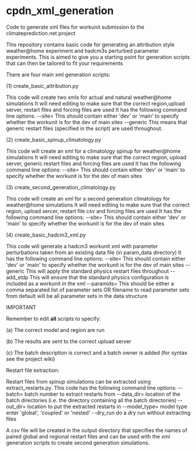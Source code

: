 # cpdn_xml_generation
Code to generate xml files for workunit submission to the climateprediction.net project


This repository contains basic code for generating an attribution style weather@home experiment and hadcm3s perturbed parameter experiments.
This is aimed to give you a starting point for generation scripts that can then be tailored to fit your requirements

There are four main xml generation scripts:

(1) create_basic_attribution.py

This code will create two xmls for actual and natural weather@home simulations
It will need editing to make sure that the correct region,upload server, restart files and forcing files are used
It has the following command line options:
--site=  This should contain either 'dev' or 'main' to specify whether the workunit is for the dev of main sites
--generic This means that generic restart files (specified in the script) are used throughout.

(2) create_basic_spinup_climatology.py

This code will create an xml for a climatology spinup for weather@home simulations
It will need editing to make sure that the correct region, upload server, generic restart files and forcing files are used
It has the following command line options:
--site=  This should contain either 'dev' or 'main' to specify whether the workunit is for the dev of main sites

(3) create_second_generation_climatology.py 

This code will create an xml for a second generation climatology for weather@home simulations
It will need editing to make sure that the correct region, upload sercer, restart file csv and forcing files are used
It has the following command line options:
--site=  This should contain either 'dev' or 'main' to specify whether the workunit is for the dev of main sites

(4) create_basic_hadcm3_xml.py

This code will generate a hadcm3 workunit xml with parameter perturbations taken from an existing data file (in param_data directory)
It has the following command line options:
--site= This should contain either 'dev' or 'main' to specify whether the workunit is for the dev of main sites
--generic This will apply the standard physics restart files throughout
--add_stdp This will ensure that the standard physics configuration is included as a workunit in the xml
--paramids= This should be either a comma separated list of parameter sets OR filename to read parameter sets from default will be all parameter sets in the data structure


IMPORTANT

Remember to edit **all** scripts to specify:

(a) The correct model and region are run

(b) The results are sent to the correct upload server

(c) The batch description is correct and a batch owner is added (for syntax see the project wiki)


Restart file extraction:

Restart files from spinup simulations can be extracted using extract_restarts.py.
This code has the following command line options:
       --batch=        batch number to extract restarts from
       --data_dir=     location of the batch directories (i.e. the directory containing all the batch directories)
       --out_dir=      location to put the extracted restarts in
       --model_type=   model type enter 'global', 'coupled' or 'nested'
       --dry_run       do a dry run without extracting files

A csv file will be created in the output directory that specifies the names of paired global and regional restart files and can be used with the xml generation scripts to create second generation simulations.




